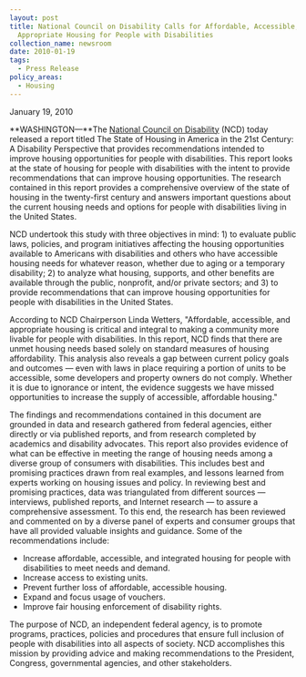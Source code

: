 ```yaml
---
layout: post
title: National Council on Disability Calls for Affordable, Accessible, and
  Appropriate Housing for People with Disabilities
collection_name: newsroom
date: 2010-01-19
tags:
  - Press Release
policy_areas:
  - Housing
---
```


J﻿anuary 19, 2010

**WASHINGTON—**The [National Council on Disability](https://ncd.gov/) (NCD) today released a report titled The State of Housing in America in the 21st Century: A Disability Perspective that provides recommendations intended to improve housing opportunities for people with disabilities. This report looks at the state of housing for people with disabilities with the intent to provide recommendations that can improve housing opportunities. The research contained in this report provides a comprehensive overview of the state of housing in the twenty-first century and answers important questions about the current housing needs and options for people with disabilities living in the United States.

NCD undertook this study with three objectives in mind: 1) to evaluate public laws, policies, and program initiatives affecting the housing opportunities available to Americans with disabilities and others who have accessible housing needs for whatever reason, whether due to aging or a temporary disability; 2) to analyze what housing, supports, and other benefits are available through the public, nonprofit, and/or private sectors; and 3) to provide recommendations that can improve housing opportunities for people with disabilities in the United States.

According to NCD Chairperson Linda Wetters, "Affordable, accessible, and appropriate housing is critical and integral to making a community more livable for people with disabilities. In this report, NCD finds that there are unmet housing needs based solely on standard measures of housing affordability. This analysis also reveals a gap between current policy goals and outcomes — even with laws in place requiring a portion of units to be accessible, some developers and property owners do not comply. Whether it is due to ignorance or intent, the evidence suggests we have missed opportunities to increase the supply of accessible, affordable housing."

The findings and recommendations contained in this document are grounded in data and research gathered from federal agencies, either directly or via published reports, and from research completed by academics and disability advocates. This report also provides evidence of what can be effective in meeting the range of housing needs among a diverse group of consumers with disabilities. This includes best and promising practices drawn from real examples, and lessons learned from experts working on housing issues and policy. In reviewing best and promising practices, data was triangulated from different sources — interviews, published reports, and Internet research — to assure a comprehensive assessment. To this end, the research has been reviewed and commented on by a diverse panel of experts and consumer groups that have all provided valuable insights and guidance. Some of the recommendations include:

- Increase affordable, accessible, and integrated housing for people with disabilities to meet needs and demand.
- Increase access to existing units.
- Prevent further loss of affordable, accessible housing.
- Expand and focus usage of vouchers.
- Improve fair housing enforcement of disability rights.

The purpose of NCD, an independent federal agency, is to promote programs, practices, policies and procedures that ensure full inclusion of people with disabilities into all aspects of society. NCD accomplishes this mission by providing advice and making recommendations to the President, Congress, governmental agencies, and other stakeholders.
